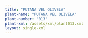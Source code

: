 ```yaml
---
title: "PUTANA VEL OLIVELA"
plant-name: "PUTANA VEL OLIVELA"
plant-number: "013"
plant-xml: /assets/xml/plant013.xml
layout: single-xml
---
```

